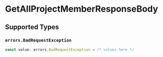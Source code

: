 # GetAllProjectMemberResponseBody


## Supported Types

### `errors.BadRequestException`

```typescript
const value: errors.BadRequestException = /* values here */
```

